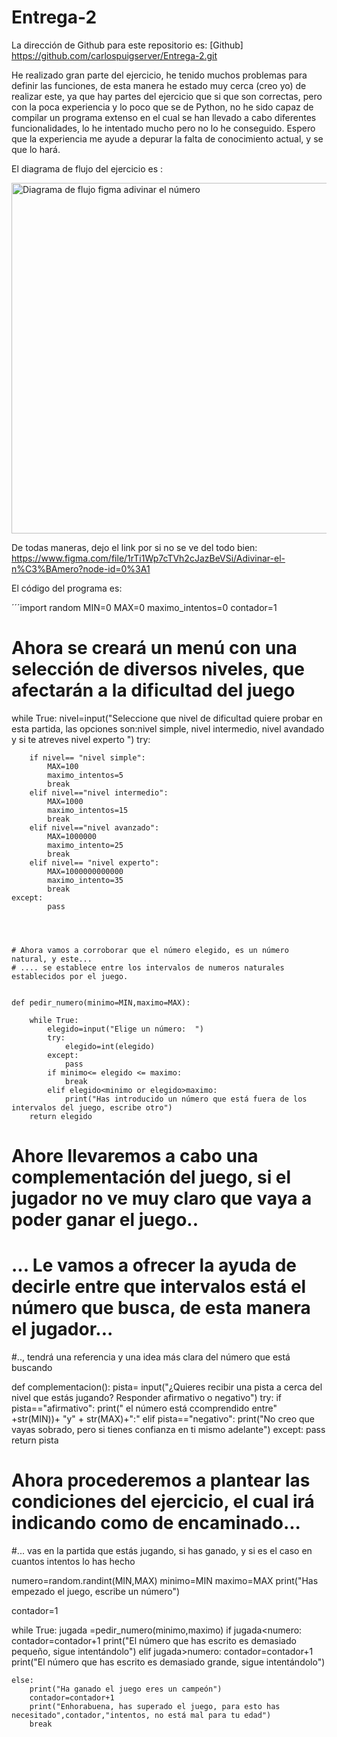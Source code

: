 # Entrega-2

La dirección de Github para este repositorio es:  [Github] https://github.com/carlospuigserver/Entrega-2.git

He realizado gran parte del ejercicio, he tenido muchos problemas para definir las funciones, de esta manera he estado muy cerca (creo yo) de realizar este, ya que hay partes del ejercicio que si que son correctas, pero con la poca experiencia y lo poco que se de Python, no he sido capaz de compilar un programa extenso en el cual se han llevado a cabo diferentes funcionalidades, lo he intentado mucho pero no lo he conseguido. Espero que la experiencia me ayude a depurar la falta de conocimiento actual, y se que lo hará.

El diagrama de flujo del ejercicio es : 




<img width="561" alt="Diagrama de flujo figma adivinar el número" src="https://user-images.githubusercontent.com/91721643/141659325-2ae5b990-f326-4c51-b230-b5ee14e13908.png">



De todas maneras, dejo el link por si no se ve del todo bien: https://www.figma.com/file/1rTi1Wp7cTVh2cJazBeVSi/Adivinar-el-n%C3%BAmero?node-id=0%3A1







El código del programa es:


´´´import random
MIN=0
MAX=0
maximo_intentos=0
contador=1
# Ahora se creará un menú con una selección de diversos niveles, que afectarán a la dificultad del juego

while True:
    nivel=input("Seleccione que nivel de dificultad quiere probar en esta partida, las opciones son:nivel simple, nivel intermedio, nivel avandado y si te atreves nivel experto   ")
    try:
    
        if nivel== "nivel simple":
            MAX=100
            maximo_intentos=5
            break
        elif nivel=="nivel intermedio":
            MAX=1000
            maximo_intentos=15
            break
        elif nivel=="nivel avanzado":
            MAX=1000000
            maximo_intento=25
            break
        elif nivel== "nivel experto":
            MAX=1000000000000
            maximo_intento=35
            break
    except:
            pass




    # Ahora vamos a corroborar que el número elegido, es un número natural, y este...
    # .... se establece entre los intervalos de numeros naturales establecidos por el juego.  

    
    def pedir_numero(minimo=MIN,maximo=MAX):
       
        while True:
            elegido=input("Elige un número:  ")  
            try:
                elegido=int(elegido)
            except:
                pass
            if minimo<= elegido <= maximo:
                break
            elif elegido<minimo or elegido>maximo:
                print("Has introducido un número que está fuera de los intervalos del juego, escribe otro")
        return elegido        
            
                
    
               
                


# Ahore llevaremos a cabo una complementación del juego, si el jugador no ve muy claro que vaya a poder ganar el juego..
# ... Le vamos a ofrecer la ayuda de decirle entre que intervalos está el número que busca, de esta manera el jugador...
#.., tendrá una referencia y una idea más clara del número que está buscando


def complementacion():
    pista= input("¿Quieres recibir una pista a cerca del nivel que estás jugando?  Responder afirmativo o negativo")
    try:
        if pista=="afirmativo":
            print(" el número está ccomprendido entre" +str(MIN))+ "y" + str(MAX)+":"
        elif pista=="negativo":
            print("No creo que vayas sobrado, pero si tienes confianza en ti mismo adelante")
    except:
        pass
    return pista



# Ahora procederemos a plantear las condiciones del ejercicio, el cual irá indicando como de encaminado...
#... vas en la partida que estás jugando, si has ganado, y si es el caso en cuantos intentos lo has hecho



numero=random.randint(MIN,MAX)
minimo=MIN
maximo=MAX
print("Has empezado el juego, escribe un número")

contador=1

while True:
    jugada =pedir_numero(minimo,maximo)
    if jugada<numero:
        contador=contador+1
        print("El número que has escrito es demasiado pequeño, sigue intentándolo")
    elif jugada>numero:
        contador=contador+1
        print("El número que has escrito es demasiado grande, sigue intentándolo")

    else:
        print("Ha ganado el juego eres un campeón")
        contador=contador+1
        print("Enhorabuena, has superado el juego, para esto has necesitado",contador,"intentos, no está mal para tu edad")
        break








